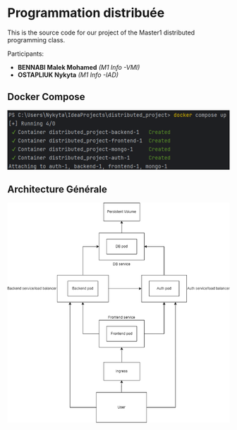 
# Programmation distribuée

This is the source code for our  project of the Master1 distributed programming class.

Participants:

* **BENNABI Malek Mohamed** *(M1 Info -VMI)*
* **OSTAPLIUK Nykyta** *(M1 Info -IAD)*

## Docker Compose
![Docker Compose](https://github.com/Malekbennabi3/distributed_project/blob/master/docker_compose.png)

## Architecture Générale

![Architecture](https://github.com/Malekbennabi3/distributed_project/blob/master/struct.png)
